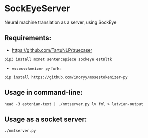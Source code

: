 # SockEyeServer
Neural machine translation as a server, using SockEye

## Requirements:

+ https://github.com/TartuNLP/truecaser

```
pip3 install mxnet sentencepiece sockeye estnltk
```

+ `mosestokenizer-py` fork:

```
pip install https://github.com/inoryy/mosestokenizer-py
```

## Usage in command-line:

```
head -3 estonian-text | ./nmtserver.py lv fml > latvian-output
```

## Usage as a socket server:

```
./nmtserver.py
```
